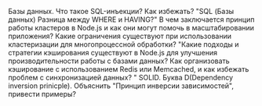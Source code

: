 Базы данных. Что такое SQL-инъекции? Как избежать?
"SQL (Базы данных)
Разница между WHERE и HAVING?"
В чем заключается принцип работы кластеров в Node.js и как они могут помочь в масштабировании приложения? Какие ограничения существуют при использовании кластеризации для многопроцессной обработки?
"Какие подходы и стратегии кэширования существуют в Node.js для улучшения производительности работы с базами данных? Как организовать кэширование с использованием Redis или Memcached, и как избежать проблем с синхронизацией данных?
"
SOLID. Буква D(Dependency inversion prinicple). Объяснить "Принцип инверсии зависимостей", привести примеры?
